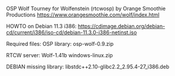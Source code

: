 OSP Wolf Tourney for Wolfenstein (rtcwosp)
by Orange Smoothie Productions
https://www.orangesmoothie.com/wolf/index.html

HOWTO on Debian 11.3 i386:
https://cdimage.debian.org/debian-cd/current/i386/iso-cd/debian-11.3.0-i386-netinst.iso

Required files:
OSP library: osp-wolf-0.9.zip

RTCW server: Wolf-1.41b windows-linux.zip

DEBIAN missing library: libstdc++2.10-glibc2.2_2.95.4-27_i386.deb
